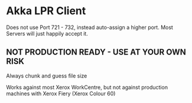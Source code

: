 # Akka LPR Client

Does not use Port 721 - 732, instead auto-assign a higher port. Most Servers will just happily accept it.

## NOT PRODUCTION READY - USE AT YOUR OWN RISK

Always chunk and guess file size

Works against most Xerox WorkCentre, but not against production machines with Xerox Fiery (Xerox Colour 60)